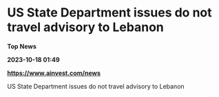 # US State Department issues do not travel advisory to Lebanon
**Top News**

**2023-10-18 01:49**

**https://www.ainvest.com/news**

US State Department issues do not travel advisory to Lebanon